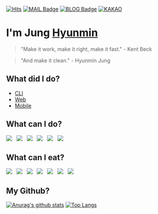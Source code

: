 [![Hits](https://hits.seeyoufarm.com/api/count/incr/badge.svg?url=https%3A%2F%2Fgithub.com%2Fhyunmindev&count_bg=%238327CE&title_bg=%23555555&icon=humblebundle.svg&icon_color=%23FFFFFF&title=yunmin%27s+View&edge_flat=false)](https://hits.seeyoufarm.com)
[![MAIL Badge](https://img.shields.io/badge/-MAIL-blueviolet)](mailto:jung@hyunmin.dev)
[![BLOG Badge](https://img.shields.io/badge/-BLOG-blueviolet)](https://blog.hyunmin.dev) 
[![KAKAO](https://img.shields.io/badge/-KAKAO-blueviolet)](https://open.kakao.com/o/sQsmVErc)
# I'm Jung [Hyunmin](https://www.hyunmin.dev)

> "Make it work, make it right, make it fast." - Kent Beck

> "And make it clean." - Hyunmin Jung 


## What did I do?
- [CLI](https://github.com/hyunmindev/CLI)
- [Web](https://github.com/hyunmindev/Web)
- [Mobile](https://github.com/hyunmindev/Mobile)

## What can I do?
<img src="https://img.icons8.com/color/40/000000/firebase.png"/>&nbsp;&nbsp;
<img src="https://img.icons8.com/color/40/000000/git.png"/>&nbsp;&nbsp;
<img src="https://img.icons8.com/color/40/000000/vue-js.png"/>&nbsp;&nbsp;
<img src="https://img.icons8.com/color/40/000000/c-plus-plus-logo.png"/>&nbsp;&nbsp;
<img src="https://img.icons8.com/color/40/000000/javascript--v1.png"/>&nbsp;&nbsp;
<img src="https://img.icons8.com/color/40/000000/nodejs.png"/>&nbsp;&nbsp;

## What can I eat?
<img src="https://img.icons8.com/color/36/000000/kawaii-french-fries.png"/>&nbsp;&nbsp;
<img src="https://img.icons8.com/color/36/000000/kawaii-ice-cream.png"/>&nbsp;&nbsp;
<img src="https://img.icons8.com/color/36/000000/kawaii-steak.png"/>&nbsp;&nbsp;
<img src="https://img.icons8.com/color/36/000000/noodles.png"/>&nbsp;&nbsp;
<img src="https://img.icons8.com/color/36/000000/hot-dog.png"/>&nbsp;&nbsp;
<img src="https://img.icons8.com/color/36/000000/bacon.png"/>&nbsp;&nbsp;
<img src="https://img.icons8.com/color/36/000000/hamburger.png"/>&nbsp;&nbsp;

## My Github?
[![Anurag's github stats](https://github-readme-stats.vercel.app/api?username=hyunmindev&hide=prs&show_icons=true&hide_border=true&count_private=true&theme=synthwave&line_height=24)](https://github.com/hyunmindev)
[![Top Langs](https://github-readme-stats.vercel.app/api/top-langs/?username=hyunmindev&layout=compact&hide_border=true&theme=synthwave)](https://github.com/hyunmindev)
